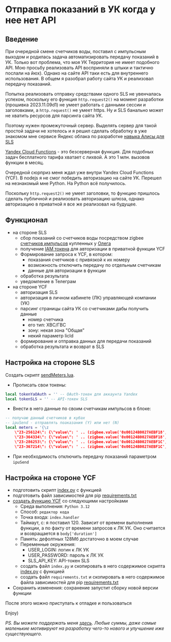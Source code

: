 # Отправка показаний в УК когда у нее нет API

## Введение

При очередной смене счетчиков воды, поставил с импульсным выходом и родилась задача автоматизировать передачу показаний в УК. Только вот проблема, что моя УК Территория не имеет подобного API. Мою просьбу реализовать API восприняли в штыки и тактично послали на йюх). Однако на сайте API таки есть для внутреннего использования. В общем я разобрал работу сайта УК и реализовал передачу показаний.

Попытка реализовать отправку средствами одного SLS не увенчалась успехом, поскольку его функция `http.request2()` на момент разработки (прошивка 2023.11.09d1) не умеет работать с данными сессии и заголовками, а `http.request()` не умеет https. Ну и SLS банально может не хватить ресурсов для парсинга сайта УК.

Поэтому нужен промежуточный сервер. Выделять сервер для такой простой задачи не хотелось и я решил сделать обработку в уже знакомом мне сервисе Яндекс облака по разработке [навыка Алисы для SLS](https://github.com/tsurkan-av/SLS/blob/main/AliceSkills/funtik/Readme.md)

[Yandex Cloud Functions](https://cloud.yandex.ru/docs/functions/) - это безсерверная функция. Для подобных задач бесплатного тарифа хватает с лихвой. А это 1 млн. вызовов функции в месяц. 

Очередной сюрприз меня ждал уже внутри Yandex Cloud Functions (YCF). В nodejs я не смог победить авторизацию на сайте УК. Перешел на незнакомый мне Python. На Python всё получилось.

Поскольку `http.request2()` не умеет заголовки, то функцию пришлось сделать публичной и реализовать авторизацию шлюза, однако авторизацию в приватной я все же реализовал на будущее.

## Функционал

- на стороне SLS
  - сбор показаний со счетчиков воды посредством zigbee [счетчиков импульсов](https://telegra.ph/Zigbee-counter-revEgony-07-05) купленных у [Олега](https://t.me/Novgorod73)
  - получение [IAM токена](https://cloud.yandex.ru/docs/iam/operations/iam-token/create) для авторизации в приватной функции YCF
  - Формирование запроса к YCF, в котором:
    - показания счетчиков с привязкой к их номеру
    - возможность отключить передачу по отдельным счетчикам
    - данные для авторизации в функции
  - обработка результата 
  - уведомление в Телеграм
- на стороне YCF 
  - авторизация SLS
  - авторизация в личном кабинете (ЛК) управляющей компании (УК)
  - парсинг страницы сайта УК со счетчиками дабы получить данные
    - номер счетчика
    - его тип: ХВС/ГВС
    - зону: некая зона "Общая"
    - некий параметр licId
  - формирование и отправка данных для передачи показаний
  - обработка результата и возврат в SLS
  
## Настройка на стороне SLS

Создать скрипт [sendMeters.lua](/sendCountersToUK/sendMeters.lua). 

- Прописать свои токены:

```lua
local tokenYaOAuth = '' -- OAuth-токен для аккаунта Yandex
local tokenSLS = '' -- API-токен SLS
```

- Внести в него данные по своим счетчикам импульсов в блоке:

```lua
-- получаю данный счетчиков в кубах 
-- ipuSend - отправлять поаказания (Y) или нет (N)
local meters = '{\z
	\"23-256124\": {\"value\": ' .. (zigbee.value('0x00124B0027AEBF18', 'counter_1')/1000) .. ', \"ipuSend\": \"Y\"},\z
	\"23-364334\": {\"value\": ' .. (zigbee.value('0x00124B0027AEBF18', 'counter_2')/1000) .. ', \"ipuSend\": \"Y\"},\z
	\"23-286253\": {\"value\": ' .. (zigbee.value('0x00124B0027AEBF1C', 'counter_1')/1000) .. ', \"ipuSend\": \"Y\"},\z
	\"23-367214\": {\"value\": ' .. (zigbee.value('0x00124B0027AEBF1C', 'counter_2')/1000) .. ', \"ipuSend\": \"Y\"}}'

```

- При необходимость отключить передачу показаний параметром `ipuSend`

## Настройка на стороне YCF

- подготовить скрипт [index.py](/sendCountersToUK/index.py) с функцией
- подготовить файл зависимостей для pip [requirements.txt](/sendCountersToUK/requirements.txt)
- [создать функцию YCF](https://cloud.yandex.ru/docs/functions/quickstart/create-function/python-function-quickstart) со следующими настройками
  - Среда выполнения: `Python 3.12`
  - Способ: `редактор кода`
  - Точка входа: `index.handler`
  - Таймаут, c: я поставил 120. Зависит от времени выполнения функции, а по факту от времени запросов к ЛК УК. Оно считается и возвращается в `body['duration']`
  - Память: дефолтных 128Мб достаточно в моем случае
  - Переменные окружения:
    - USER_LOGIN: логин к ЛК УК
    - USER_PASSWORD: пароль к ЛК УК
    - SLS_API_KEY: API-токен SLS
  - создать файл `index.py` и скопировать в него содержимое скрипта [index.py](/sendCountersToUK/index.py) с функцией
  - создать файл `requirements.txt` и скопировать в него содержимое файла зависимостей для pip [requirements.txt](/sendCountersToUK/requirements.txt)
- Сохранить изменения: сохранение запустит сборку новой версии функции

После этого можно приступать к отладке и пользоваться

Enjoy) 


_PS. Вы можете поддержать меня [здесь](https://www.tinkoff.ru/cf/3y9klHwhFuV).  Любые суммы, даже самые маленькие мотивируют на разработку чего-то нового и улучшение иже существующего._